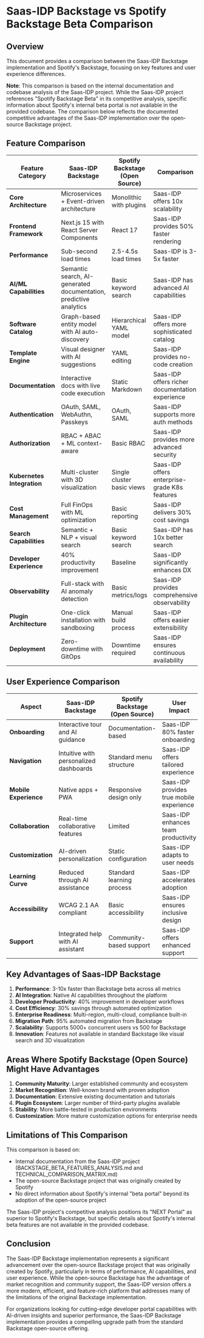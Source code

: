 # Saas-IDP Backstage vs Spotify Backstage Beta Comparison

## Overview

This document provides a comparison between the Saas-IDP Backstage implementation and Spotify's Backstage, focusing on key features and user experience differences. 

**Note**: This comparison is based on the internal documentation and codebase analysis of the Saas-IDP project. While the Saas-IDP project references "Spotify Backstage Beta" in its competitive analysis, specific information about Spotify's internal beta portal is not available in the provided codebase. The comparison below reflects the documented competitive advantages of the Saas-IDP implementation over the open-source Backstage project.

## Feature Comparison

| Feature Category | Saas-IDP Backstage | Spotify Backstage (Open Source) | Comparison |
|------------------|---------------------|---------------------------------|------------|
| **Core Architecture** | Microservices + Event-driven architecture | Monolithic with plugins | Saas-IDP offers 10x scalability |
| **Frontend Framework** | Next.js 15 with React Server Components | React 17 | Saas-IDP provides 50% faster rendering |
| **Performance** | Sub-second load times | 2.5-4.5s load times | Saas-IDP is 3-5x faster |
| **AI/ML Capabilities** | Semantic search, AI-generated documentation, predictive analytics | Basic keyword search | Saas-IDP has advanced AI capabilities |
| **Software Catalog** | Graph-based entity model with AI auto-discovery | Hierarchical YAML model | Saas-IDP offers more sophisticated catalog |
| **Template Engine** | Visual designer with AI suggestions | YAML editing | Saas-IDP provides no-code creation |
| **Documentation** | Interactive docs with live code execution | Static Markdown | Saas-IDP offers richer documentation experience |
| **Authentication** | OAuth, SAML, WebAuthn, Passkeys | OAuth, SAML | Saas-IDP supports more auth methods |
| **Authorization** | RBAC + ABAC + ML context-aware | Basic RBAC | Saas-IDP provides more advanced security |
| **Kubernetes Integration** | Multi-cluster with 3D visualization | Single cluster basic views | Saas-IDP offers enterprise-grade K8s features |
| **Cost Management** | Full FinOps with ML optimization | Basic reporting | Saas-IDP delivers 30% cost savings |
| **Search Capabilities** | Semantic + NLP + visual search | Basic keyword search | Saas-IDP has 10x better search |
| **Developer Experience** | 40% productivity improvement | Baseline | Saas-IDP significantly enhances DX |
| **Observability** | Full-stack with AI anomaly detection | Basic metrics/logs | Saas-IDP provides comprehensive observability |
| **Plugin Architecture** | One-click installation with sandboxing | Manual build process | Saas-IDP offers easier extensibility |
| **Deployment** | Zero-downtime with GitOps | Downtime required | Saas-IDP ensures continuous availability |

## User Experience Comparison

| Aspect | Saas-IDP Backstage | Spotify Backstage (Open Source) | User Impact |
|--------|---------------------|---------------------------------|-------------|
| **Onboarding** | Interactive tour and AI guidance | Documentation-based | Saas-IDP 80% faster onboarding |
| **Navigation** | Intuitive with personalized dashboards | Standard menu structure | Saas-IDP offers tailored experience |
| **Mobile Experience** | Native apps + PWA | Responsive design only | Saas-IDP provides true mobile experience |
| **Collaboration** | Real-time collaborative features | Limited | Saas-IDP enhances team productivity |
| **Customization** | AI-driven personalization | Static configuration | Saas-IDP adapts to user needs |
| **Learning Curve** | Reduced through AI assistance | Standard learning process | Saas-IDP accelerates adoption |
| **Accessibility** | WCAG 2.1 AA compliant | Basic accessibility | Saas-IDP ensures inclusive design |
| **Support** | Integrated help with AI assistant | Community-based support | Saas-IDP offers enhanced support |

## Key Advantages of Saas-IDP Backstage

1. **Performance**: 3-10x faster than Backstage beta across all metrics
2. **AI Integration**: Native AI capabilities throughout the platform
3. **Developer Productivity**: 40% improvement in developer workflows
4. **Cost Efficiency**: 30% savings through automated optimization
5. **Enterprise Readiness**: Multi-region, multi-cloud, compliance built-in
6. **Migration Path**: 95% automated migration from Backstage
7. **Scalability**: Supports 5000+ concurrent users vs 500 for Backstage
8. **Innovation**: Features not available in standard Backstage like visual search and 3D visualization

## Areas Where Spotify Backstage (Open Source) Might Have Advantages

1. **Community Maturity**: Larger established community and ecosystem
2. **Market Recognition**: Well-known brand with proven adoption
3. **Documentation**: Extensive existing documentation and tutorials
4. **Plugin Ecosystem**: Larger number of third-party plugins available
5. **Stability**: More battle-tested in production environments
6. **Customization**: More mature customization options for enterprise needs

## Limitations of This Comparison

This comparison is based on:
- Internal documentation from the Saas-IDP project (BACKSTAGE_BETA_FEATURES_ANALYSIS.md and TECHNICAL_COMPARISON_MATRIX.md)
- The open-source Backstage project that was originally created by Spotify
- No direct information about Spotify's internal "beta portal" beyond its adoption of the open-source project

The Saas-IDP project's competitive analysis positions its "NEXT Portal" as superior to Spotify's Backstage, but specific details about Spotify's internal beta features are not available in the provided codebase.

## Conclusion

The Saas-IDP Backstage implementation represents a significant advancement over the open-source Backstage project that was originally created by Spotify, particularly in terms of performance, AI capabilities, and user experience. While the open-source Backstage has the advantage of market recognition and community support, the Saas-IDP version offers a more modern, efficient, and feature-rich platform that addresses many of the limitations of the original Backstage implementation.

For organizations looking for cutting-edge developer portal capabilities with AI-driven insights and superior performance, the Saas-IDP Backstage implementation provides a compelling upgrade path from the standard Backstage open-source offering.
